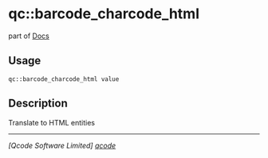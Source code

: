 qc::barcode_charcode_html
=========================

part of [Docs](.)

Usage
-----
`qc::barcode_charcode_html value`

Description
-----------
Translate to HTML entities

----------------------------------
*[Qcode Software Limited] [qcode]*

[qcode]: http://www.qcode.co.uk "Qcode Software"